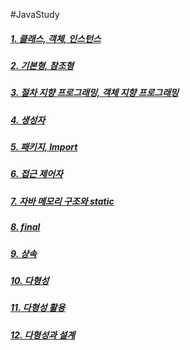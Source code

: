 #JavaStudy
##### [1. 클래스, 객체, 인스턴스](<1. 클래스, 객체, 인스턴스.md>) 
##### [2. 기본형, 참조형](<2. 기본형, 참조형.md>) 

##### [3. 절차 지향 프로그래밍, 객체 지향 프로그래밍](<3. 절차 지향 프로그래밍, 객체 지향 프로그래밍.md>) 
##### [4. 생성자](<4. 생성자.md>) 
##### [5. 패키지, Import](<5. 패키지, Import.md>) 
##### [6. 접근 제어자](<6. 접근 제어자.md>) 
##### [7. 자바 메모리 구조와 static](<7. 자바 메모리 구조와 static.md>) 
##### [8. final](<8. final.md>) 
##### [9. 상속](<9. 상속.md>) 
##### [10. 다형성](<10. 다형성.md>) 
##### [11. 다형성 활용](<11. 다형성 활용.md>)
##### [12. 다형성과 설계](<12. 다형성과 설계.md>)